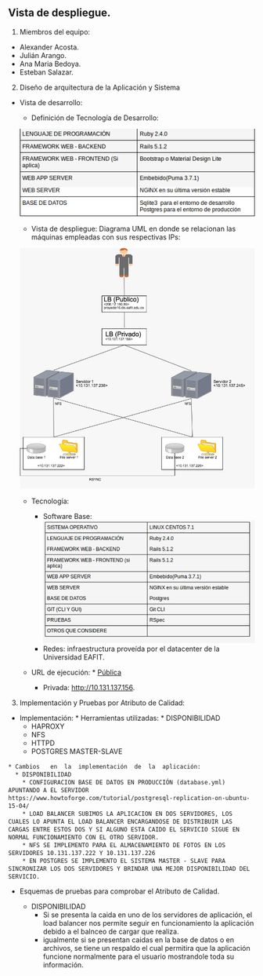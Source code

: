 ## Vista de despliegue.

1. Miembros del equipo:

  * Alexander Acosta.
  * Julián Arango.
  * Ana Maria Bedoya.
  * Esteban Salazar.

2. Diseño	de	arquitectura	de	la	Aplicación	y	Sistema
  *  Vista	de	desarrollo:

      * Definición	de	Tecnología	de	Desarrollo:

      ![Tech](/Documentos/images/devTech.png)

      *  Vista	de	despliegue:
        Diagrama UML en donde se relacionan las máquinas empleadas con sus respectivas IPs:

      ![](/Documentos/images/uml.jpeg)
      * Tecnología:
          * Software Base:
          ![Software Base](/Documentos/images/baseSoft.png)
          * Redes: infraestructura proveída por el datacenter de la Universidad EAFIT.

      *  URL	de	ejecución:
      		  * [Pública](http://proyecto16.dis.eafit.edu.co/)

            * Privada: http://10.131.137.156.  

3. Implementación	y	Pruebas	por	Atributo	de	Calidad:

  *  Implementación:
    *  Herramientas	utilizadas:
    * DISPONIBILIDAD
      * HAPROXY
      * NFS
      * HTTPD
      * POSTGRES MASTER-SLAVE

    * Cambios	en	la	implementación	de	la	aplicación:
      * DISPONIBILIDAD
        * CONFIGURACION BASE DE DATOS EN PRODUCCIÓN (database.yml) APUNTANDO A EL SERVIDOR https://www.howtoforge.com/tutorial/postgresql-replication-on-ubuntu-15-04/
        * LOAD BALANCER SUBIMOS LA APLICACION EN DOS SERVIDORES, LOS CUALES LO APUNTA EL LOAD BALANCER ENCARGANDOSE DE DISTRIBUIR LAS CARGAS ENTRE ESTOS DOS Y SI ALGUNO ESTA CAIDO EL SERVICIO SIGUE EN NORMAL FUNCIONAMIENTO CON EL OTRO SERVIDOR.
        * NFS SE IMPLEMENTO PARA EL ALMACENAMIENTO DE FOTOS EN LOS SERVIDORES 10.131.137.222 Y 10.131.137.226
        * EN POSTGRES SE IMPLEMENTO EL SISTEMA MASTER - SLAVE PARA SINCRONIZAR LOS DOS SERVIDORES Y BRINDAR UNA MEJOR DISPONIBILIDAD DEL SERVICIO. 
    
  * Esquemas	de	pruebas	para	comprobar	el	Atributo	de	Calidad.

      * DISPONIBILIDAD
        * Si se presenta la caida en uno de los servidores de aplicación, el load balancer nos permite seguir en funcionamiento la aplicación debido a el balnceo de cargar que realiza.
        * igualmente si se presentan caidas en la base de datos o en archivos, se tiene un respaldo el cual permitira que la aplicación funcione normalmente para el usuario mostrandole toda su información.
        

